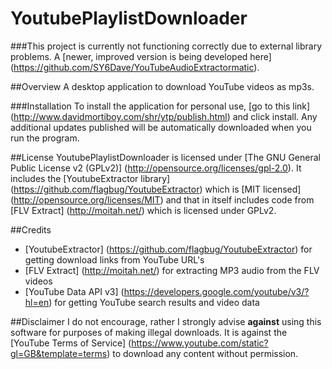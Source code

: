 # YoutubePlaylistDownloader

###This project is currently not functioning correctly due to external library problems. A [newer, improved version is being developed here] (https://github.com/SY6Dave/YouTubeAudioExtractormatic).

##Overview
A desktop application to download YouTube videos as mp3s.

###Installation
To install the application for personal use, [go to this link] (http://www.davidmortiboy.com/shr/ytp/publish.html) and click install. Any additional updates published will be automatically downloaded when you run the program.

##License
YoutubePlaylistDownloader is licensed under [The GNU General Public License v2 (GPLv2)] (http://opensource.org/licenses/gpl-2.0).
It includes the [YoutubeExtractor library] (https://github.com/flagbug/YoutubeExtractor) which is [MIT licensed] (http://opensource.org/licenses/MIT) and that in itself includes code from [FLV Extract] (http://moitah.net/) which is licensed under GPLv2.

##Credits
* [YoutubeExtractor] (https://github.com/flagbug/YoutubeExtractor) for getting download links from YouTube URL's
* [FLV Extract] (http://moitah.net/) for extracting MP3 audio from the FLV videos
* [YouTube Data API v3] (https://developers.google.com/youtube/v3/?hl=en) for getting YouTube search results and video data

##Disclaimer
I do not encourage, rather I strongly advise **against** using this software for purposes of making illegal downloads. It is against the [YouTube Terms of Service] (https://www.youtube.com/static?gl=GB&template=terms) to download any content without permission.
